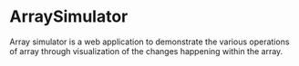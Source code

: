 # ArraySimulator

Array simulator is a web application to demonstrate the various operations of array through visualization
of the changes happening within the array.
